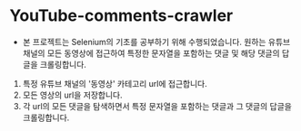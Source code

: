 # YouTube-comments-crawler
* 본 프로젝트는 Selenium의 기초를 공부하기 위해 수행되었습니다.
원하는 유튜브 채널의 모든 동영상에 접근하여 특정한 문자열을 포함하는 댓글 및 해당 댓글의 답글을 크롤링합니다.

1. 특정 유튜브 채널의 '동영상' 카테고리 url에 접근합니다.
2. 모든 영상의 url을 저장합니다.
3. 각 url의 모든 댓글을 탐색하면서 특정 문자열을 포함하는 댓글과 그 댓글의 답글을 크롤링합니다.
